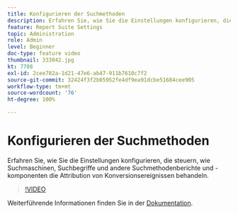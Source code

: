 ```yaml
---
title: Konfigurieren der Suchmethoden
description: Erfahren Sie, wie Sie die Einstellungen konfigurieren, die steuern, wie Suchmaschinen, Suchbegriffe und andere Suchmethodenberichte und -komponenten die Attribution von Konversionsereignissen behandeln.
feature: Report Suite Settings
topic: Administration
role: Admin
level: Beginner
doc-type: feature video
thumbnail: 333042.jpg
kt: 7708
exl-id: 2cee782a-1d21-47e6-ab47-911b7610c7f2
source-git-commit: 32424f3f2b05952fe4df9ea91dcbe51684cee905
workflow-type: tm+mt
source-wordcount: '76'
ht-degree: 100%

---
```


# Konfigurieren der Suchmethoden

Erfahren Sie, wie Sie die Einstellungen konfigurieren, die steuern, wie Suchmaschinen, Suchbegriffe und andere Suchmethodenberichte und -komponenten die Attribution von Konversionsereignissen behandeln.

>[!VIDEO](https://video.tv.adobe.com/v/333042/?quality=12&learn=on)

Weiterführende Informationen finden Sie in der [Dokumentation](https://experienceleague.adobe.com/docs/analytics/admin/admin-tools/finding-methods.html?lang=de).
